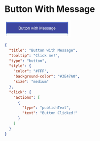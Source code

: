 # Button With Message

![button-with-message](Button_With_Message.jpg)

```json
{
  "title": "Button with Message",
  "tooltip": "Click me!",
  "type": "button",
  "style": {
    "color": "#FFF",
    "background-color": "#3E47A0",
    "size": "medium"
  },
  "click": {
    "actions": [
      {
        "type": "publishText",
        "text": "Button Clicked!"
      }
    ]
  }
}

```
